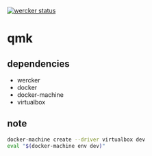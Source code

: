 [![wercker status](https://app.wercker.com/status/8566ca542e5b62be37df2e26aa9b6825/s/master "wercker status")](https://app.wercker.com/project/byKey/8566ca542e5b62be37df2e26aa9b6825)

# qmk

## dependencies
- wercker
- docker
- docker-machine
- virtualbox

## note
~~~sh
docker-machine create --driver virtualbox dev
eval "$(docker-machine env dev)"
~~~
